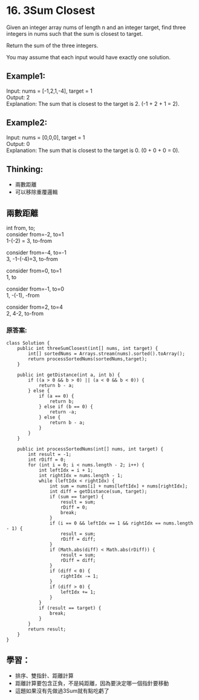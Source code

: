 # 16. 3Sum Closest
Given an integer array nums of length n and an integer target, find three integers in nums such that the sum is closest to target.

Return the sum of the three integers.

You may assume that each input would have exactly one solution.

## Example1:
Input: nums = [-1,2,1,-4], target = 1 \
Output: 2 \
Explanation: The sum that is closest to the target is 2. (-1 + 2 + 1 = 2).

## Example2:
Input: nums = [0,0,0], target = 1\
Output: 0\
Explanation: The sum that is closest to the target is 0. (0 + 0 + 0 = 0).

## Thinking:
- 兩數距離
- 可以移除重覆邏輯

## 兩數距離
int from, to;\
consider from=-2, to=1\
1-(-2) = 3, to-from

consider from=-4, to=-1\
3, -1-(-4)=3, to-from

consider from=0, to=1\
1, to

consider from=-1, to=0\
1, -(-1), -from

consider from=2, to=4\
2, 4-2, to-from

### 原答案:
```
class Solution {
    public int threeSumClosest(int[] nums, int target) {
        int[] sortedNums = Arrays.stream(nums).sorted().toArray();
        return processSortedNums(sortedNums,target);
    }

    public int getDistance(int a, int b) {
        if ((a > 0 && b > 0) || (a < 0 && b < 0)) {
            return b - a;
        } else {
            if (a == 0) {
                return b;
            } else if (b == 0) {
                return -a;
            } else {
                return b - a;
            }
        }
    }

    public int processSortedNums(int[] nums, int target) {
        int result = -1;
        int rDiff = 0;
        for (int i = 0; i < nums.length - 2; i++) {
            int leftIdx = i + 1;
            int rightIdx = nums.length - 1;
            while (leftIdx < rightIdx) {
                int sum = nums[i] + nums[leftIdx] + nums[rightIdx];
                int diff = getDistance(sum, target);
                if (sum == target) {
                    result = sum;
                    rDiff = 0;
                    break;
                }
                if (i == 0 && leftIdx == 1 && rightIdx == nums.length - 1) {
                    result = sum;
                    rDiff = diff;
                }
                if (Math.abs(diff) < Math.abs(rDiff)) {
                    result = sum;
                    rDiff = diff;
                }
                if (diff < 0) {
                    rightIdx -= 1;
                }
                if (diff > 0) {
                    leftIdx += 1;
                }
            }
            if (result == target) {
                break;
            }
        }
        return result;
    }
}
```

## 學習：
- 排序、雙指針、距離計算
- 距離計算要包含正負，不是純距離，因為要決定哪一個指針要移動
- 這題如果沒有先做過3Sum就有點吃虧了
